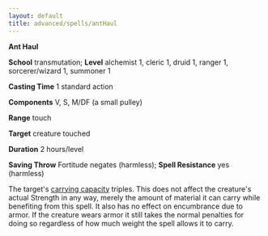 ```yaml
---
layout: default
title: advanced/spells/antHaul
---
```

 **Ant Haul**

**School** transmutation; **Level** alchemist 1, cleric 1, druid 1, ranger 1, sorcerer/wizard 1, summoner 1

**Casting Time** 1 standard action

**Components** V, S, M/DF (a small pulley)

**Range** touch

**Target** creature touched

**Duration** 2 hours/level

**Saving Throw** Fortitude negates (harmless); **Spell Resistance** yes (harmless)

The target's [carrying capacity](../../additionalRules#_carrying-capacity) triples. This does not affect the creature's actual Strength in any way, merely the amount of material it can carry while benefiting from this spell. It also has no effect on encumbrance due to armor. If the creature wears armor it still takes the normal penalties for doing so regardless of how much weight the spell allows it to carry.

